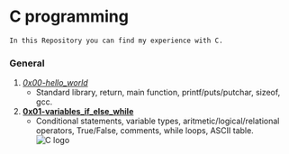 # C programming  
	In this Repository you can find my experience with C.  
### General  

1. [*0x00-hello_world*](https://github.com/Joanfa7/holbertonschool-low_level_programming/tree/main/0x00-hello_world)  
	* Standard library, return, main function, printf/puts/putchar, sizeof, gcc.  
2. [**0x01-variables_if_else_while**]()
	* Conditional statements, variable types, aritmetic/logical/relational operators, True/False, comments, while loops, ASCII table.  
![C logo](https://apprize.best/c/pic.jpg)
